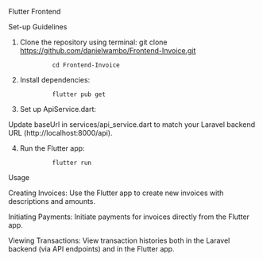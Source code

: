 Flutter Frontend

Set-up Guidelines


1. Clone the repository using terminal:
           git clone https://github.com/danielwambo/Frontend-Invoice.git


                cd Frontend-Invoice



3. Install dependencies:

                flutter pub get



4. Set up ApiService.dart:

 Update baseUrl in services/api_service.dart to match your Laravel backend URL (http://localhost:8000/api).



4. Run the Flutter app:

                flutter run



Usage

Creating Invoices: Use the Flutter app to create new invoices with descriptions and amounts.

Initiating Payments: Initiate payments for invoices directly from the Flutter app.

Viewing Transactions: View transaction histories both in the Laravel backend (via API endpoints) and in the Flutter app.
